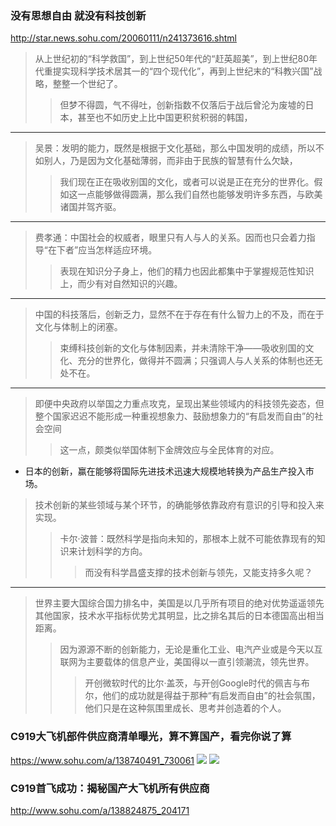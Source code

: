 ### 没有思想自由 就没有科技创新
http://star.news.sohu.com/20060111/n241373616.shtml
>从上世纪初的“科学救国”，到上世纪50年代的“赶英超美”，到上世纪80年代重提实现科学技术居其一的“四个现代化”，再到上世纪末的“科教兴国”战略，整整一个世纪了。
>>但梦不得圆，气不得吐，创新指数不仅落后于战后曾沦为废墟的日本，甚至也不如历史上比中国更积贫积弱的韩国，
---
>吴景：发明的能力，既然是根据于文化基础，那么中国发明的成绩，所以不如别人，乃是因为文化基础薄弱，而非由于民族的智慧有什么欠缺，
>>我们现在正在吸收别国的文化，或者可以说是正在充分的世界化。假如这一点能够做得圆满，那么我们自然也能够发明许多东西，与欧美诸国并驾齐驱。
---
>费孝通：中国社会的权威者，眼里只有人与人的关系。因而也只会着力指导“在下者”应当怎样适应环境。
>>表现在知识分子身上，他们的精力也因此都集中于掌握规范性知识上，而少有对自然知识的兴趣。
---
>中国的科技落后，创新乏力，显然不在于存在有什么智力上的不及，而在于文化与体制上的闭塞。
>>束缚科技创新的文化与体制因素，并未清除干净——吸收别国的文化、充分的世界化，做得并不圆满；只强调人与人关系的体制也还无处不在。
---
>即便中央政府以举国之力重点攻克，呈现出某些领域内的科技领先姿态，但整个国家迟迟不能形成一种重视想象力、鼓励想象力的“有启发而自由”的社会空间
>>这一点，颇类似举国体制下金牌效应与全民体育的对应。
- 日本的创新，赢在能够将国际先进技术迅速大规模地转换为产品生产投入市场。
>技术创新的某些领域与某个环节，的确能够依靠政府有意识的引导和投入来实现。
>>卡尔·波普：既然科学是指向未知的，那根本上就不可能依靠现有的知识来计划科学的方向。
>>>而没有科学昌盛支撑的技术创新与领先，又能支持多久呢？
---
>世界主要大国综合国力排名中，美国是以几乎所有项目的绝对优势遥遥领先其他国家，技术水平指标优势尤其明显，比之排名其后的日本德国高出相当距离。
>>因为源源不断的创新能力，无论是重化工业、电汽产业或是今天以互联网为主要载体的信息产业，美国得以一直引领潮流，领先世界。
>>>开创微软时代的比尔·盖茨，与开创Google时代的佩吉与布尔，他们的成功就是得益于那种“有启发而自由”的社会氛围，他们只是在这种氛围里成长、思考并创造着的个人。
### C919大飞机部件供应商清单曝光，算不算国产，看完你说了算
https://www.sohu.com/a/138740491_730061
![](https://wx2.sinaimg.cn/mw1024/006GukOZgy1fqhsgla1ggj31420u0jw5.jpg)
![](http://img.mp.itc.cn/upload/20170506/1312885bb2104d2891a9213f47552fd0_th.jpeg)
### C919首飞成功：揭秘国产大飞机所有供应商
http://www.sohu.com/a/138824875_204171